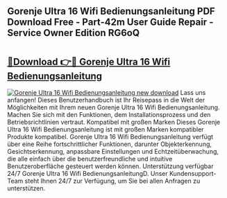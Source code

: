 ## Gorenje Ultra 16 Wifi Bedienungsanleitung PDF Download Free - Part-42m User Guide Repair - Service Owner Edition RG6oQ

# <h2><a href="http://df3643e.blite.top/?on=Gorenje+Ultra+16+Wifi+Bedienungsanleitung">🔗Download 👉🔴 Gorenje Ultra 16 Wifi Bedienungsanleitung</a></h2>

[![Gorenje Ultra 16 Wifi Bedienungsanleitung new download](https://i.imgur.com/lujVjoI.png)](http://df3643e.blite.top/?on=Gorenje+Ultra+16+Wifi+Bedienungsanleitung)
Lass uns anfangen! Dieses Benutzerhandbuch ist Ihr Reisepass in die Welt der Möglichkeiten mit Ihrem neuen Gorenje Ultra 16 Wifi Bedienungsanleitung. Machen Sie sich mit den Funktionen, dem Installationsprozess und den Betriebsrichtlinien vertraut. Kompatibel mit großen Marken Dieses Gorenje Ultra 16 Wifi Bedienungsanleitung ist mit großen Marken kompatibler Produkte kompatibel. Gorenje Ultra 16 Wifi Bedienungsanleitung verfügt über eine Reihe fortschrittlicher Funktionen, darunter Objekterkennung, Gesichtserkennung, anpassbare Einstellungen und Echtzeitüberwachung, die alle einfach über die benutzerfreundliche und intuitive Benutzeroberfläche gesteuert werden können. Unterstützung verfügbar 24/7 Gorenje Ultra 16 Wifi BedienungsanleitungD. Unser Kundensupport-Team steht Ihnen 24/7 zur Verfügung, um Sie bei allen Anfragen zu unterstützen.
